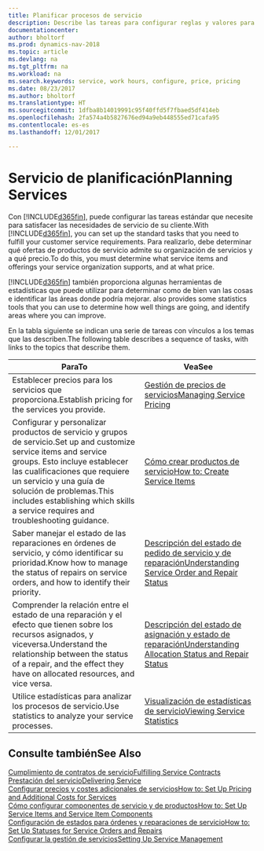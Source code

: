 ```yaml
---
title: Planificar procesos de servicio
description: Describe las tareas para configurar reglas y valores para definir las directivas y los procesos de servicios.
documentationcenter: 
author: bholtorf
ms.prod: dynamics-nav-2018
ms.topic: article
ms.devlang: na
ms.tgt_pltfrm: na
ms.workload: na
ms.search.keywords: service, work hours, configure, price, pricing
ms.date: 08/23/2017
ms.author: bholtorf
ms.translationtype: HT
ms.sourcegitcommit: 1dfba8b14019991c95f40ffd5f7fbaed5df414eb
ms.openlocfilehash: 2fa574a4b5827676ed94a9eb448555ed71cafa95
ms.contentlocale: es-es
ms.lasthandoff: 12/01/2017

---
```

# <a name="planning-services"></a><span data-ttu-id="f43dd-103">Servicio de planificación</span><span class="sxs-lookup"><span data-stu-id="f43dd-103">Planning Services</span></span>
<span data-ttu-id="f43dd-104">Con [!INCLUDE[d365fin](includes/d365fin_md.md)], puede configurar las tareas estándar que necesite para satisfacer las necesidades de servicio de su cliente.</span><span class="sxs-lookup"><span data-stu-id="f43dd-104">With [!INCLUDE[d365fin](includes/d365fin_md.md)], you can set up the standard tasks that you need to fulfill your customer service requirements.</span></span> <span data-ttu-id="f43dd-105">Para realizarlo, debe determinar qué ofertas de productos de servicio admite su organización de servicios y a qué precio.</span><span class="sxs-lookup"><span data-stu-id="f43dd-105">To do this, you must determine what service items and offerings your service organization supports, and at what price.</span></span>   

[!INCLUDE[d365fin](includes/d365fin_md.md)]<span data-ttu-id="f43dd-106"> también proporciona algunas herramientas de estadísticas que puede utilizar para determinar como de bien van las cosas e identificar las áreas donde podría mejorar.</span><span class="sxs-lookup"><span data-stu-id="f43dd-106"> also provides some statistics tools that you can use to determine how well things are going, and identify areas where you can improve.</span></span>
  
<span data-ttu-id="f43dd-107">En la tabla siguiente se indican una serie de tareas con vínculos a los temas que las describen.</span><span class="sxs-lookup"><span data-stu-id="f43dd-107">The following table describes a sequence of tasks, with links to the topics that describe them.</span></span>   
  
|<span data-ttu-id="f43dd-108">**Para**</span><span class="sxs-lookup"><span data-stu-id="f43dd-108">**To**</span></span>|<span data-ttu-id="f43dd-109">**Vea**</span><span class="sxs-lookup"><span data-stu-id="f43dd-109">**See**</span></span>|  
|------------|-------------|  
|<span data-ttu-id="f43dd-110">Establecer precios para los servicios que proporciona.</span><span class="sxs-lookup"><span data-stu-id="f43dd-110">Establish pricing for the services you provide.</span></span>|[<span data-ttu-id="f43dd-111">Gestión de precios de servicios</span><span class="sxs-lookup"><span data-stu-id="f43dd-111">Managing Service Pricing</span></span>](service-service-price-management.md)|
|<span data-ttu-id="f43dd-112">Configurar y personalizar productos de servicio y grupos de servicio.</span><span class="sxs-lookup"><span data-stu-id="f43dd-112">Set up and customize service items and service groups.</span></span> <span data-ttu-id="f43dd-113">Esto incluye establecer las cualificaciones que requiere un servicio y una guía de solución de problemas.</span><span class="sxs-lookup"><span data-stu-id="f43dd-113">This includes establishing which skills a service requires and troubleshooting guidance.</span></span>| [<span data-ttu-id="f43dd-114">Cómo crear productos de servicio</span><span class="sxs-lookup"><span data-stu-id="f43dd-114">How to: Create Service Items</span></span>](service-how-to-create-service-items.md)|  
|<span data-ttu-id="f43dd-115">Saber manejar el estado de las reparaciones en órdenes de servicio, y cómo identificar su prioridad.</span><span class="sxs-lookup"><span data-stu-id="f43dd-115">Know how to manage the status of repairs on service orders, and how to identify their priority.</span></span>|[<span data-ttu-id="f43dd-116">Descripción del estado de pedido de servicio y de reparación</span><span class="sxs-lookup"><span data-stu-id="f43dd-116">Understanding Service Order and Repair Status</span></span>](service-service-order-status-and-repair-status.md)|  
|<span data-ttu-id="f43dd-117">Comprender la relación entre el estado de una reparación y el efecto que tienen sobre los recursos asignados, y viceversa.</span><span class="sxs-lookup"><span data-stu-id="f43dd-117">Understand the relationship between the status of a repair, and the effect they have on allocated resources, and vice versa.</span></span>|[<span data-ttu-id="f43dd-118">Descripción del estado de asignación y estado de reparación</span><span class="sxs-lookup"><span data-stu-id="f43dd-118">Understanding Allocation Status and Repair Status</span></span>](service-allocation-status-and-repair-status.md)|  
|<span data-ttu-id="f43dd-119">Utilice estadísticas para analizar los procesos de servicio.</span><span class="sxs-lookup"><span data-stu-id="f43dd-119">Use statistics to analyze your service processes.</span></span> | [<span data-ttu-id="f43dd-120">Visualización de estadísticas de servicio</span><span class="sxs-lookup"><span data-stu-id="f43dd-120">Viewing Service Statistics</span></span>](service-service-statistics.md) |

## <a name="see-also"></a><span data-ttu-id="f43dd-121">Consulte también</span><span class="sxs-lookup"><span data-stu-id="f43dd-121">See Also</span></span>
[<span data-ttu-id="f43dd-122">Cumplimiento de contratos de servicio</span><span class="sxs-lookup"><span data-stu-id="f43dd-122">Fulfilling Service Contracts</span></span>](service-fulfill-service-contracts.md)  
[<span data-ttu-id="f43dd-123">Prestación del servicio</span><span class="sxs-lookup"><span data-stu-id="f43dd-123">Delivering Service</span></span>](service-deliver-service.md)  
[<span data-ttu-id="f43dd-124">Configurar precios y costes adicionales de servicios</span><span class="sxs-lookup"><span data-stu-id="f43dd-124">How to: Set Up Pricing and Additional Costs for Services</span></span>](service-how-setup-service-costs-pricing.md)  
[<span data-ttu-id="f43dd-125">Cómo configurar componentes de servicio y de productos</span><span class="sxs-lookup"><span data-stu-id="f43dd-125">How to: Set Up Service Items and Service Item Components</span></span>](service-how-setup-service-items.md)  
[<span data-ttu-id="f43dd-126">Configuración de estados para órdenes y reparaciones de servicio</span><span class="sxs-lookup"><span data-stu-id="f43dd-126">How to: Set Up Statuses for Service Orders and Repairs</span></span>](service-order-repair-status.md)  
[<span data-ttu-id="f43dd-127">Configurar la gestión de servicios</span><span class="sxs-lookup"><span data-stu-id="f43dd-127">Setting Up Service Management</span></span>](service-setup-service.md)  

